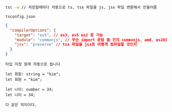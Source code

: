```bash
tsc -w // 저장할때마다 자동으로 ts, tsx 파일을 js, jsx 파일 변환해서 만들어줌
```

`tsconfig.json`

```json
{
  "compilerOptions": {
    "target": "es5", // es3, es5 es2 등 가능
    "module": "commonjs", // 무슨 import 문법 쓸 건지 commonjs, amd, es2015, esnext
    "jsx": "preserve" // tsx 파일을 jsx로 어떻게 컴파일할 것인지
  }
}
```

`타입 지정 원래 자동으로 됩니다`

```tsx
let 회원: string = "kim";
let 회원 = "kim";

let 나이: number = 34;
let 나이 = 34;

다 같은 의미이다.
```
